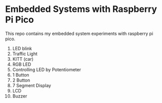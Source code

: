 # Embedded Systems with Raspberry Pi Pico
This repo contains my embedded system experiments with raspberry pi pico.
1) LED blink
2) Traffic Light
3) KITT (car)
4) RGB LED
5) Controlling LED by Potentiometer
6) 1 Button
7) 2 Button
8) 7 Segment Display
9) LCD
10) Buzzer
